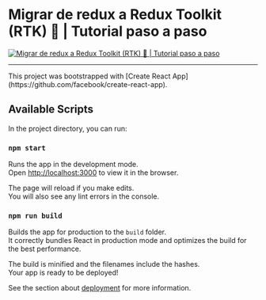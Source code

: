# Migrar de redux a Redux Toolkit (RTK) 🚀 | Tutorial paso a paso

[![Migrar de redux a Redux Toolkit (RTK) 🚀 | Tutorial paso a paso](https://img.youtube.com/vi/_EOjiX6RmPE/0.jpg)](https://www.youtube.com/watch?v=_EOjiX6RmPE "Migrar de redux a Redux Toolkit (RTK) 🚀 | Tutorial paso a paso")

<hr>
This project was bootstrapped with [Create React App](https://github.com/facebook/create-react-app).

## Available Scripts

In the project directory, you can run:

### `npm start`

Runs the app in the development mode.\
Open [http://localhost:3000](http://localhost:3000) to view it in the browser.

The page will reload if you make edits.\
You will also see any lint errors in the console.

### `npm run build`

Builds the app for production to the `build` folder.\
It correctly bundles React in production mode and optimizes the build for the best performance.

The build is minified and the filenames include the hashes.\
Your app is ready to be deployed!

See the section about [deployment](https://facebook.github.io/create-react-app/docs/deployment) for more information.
